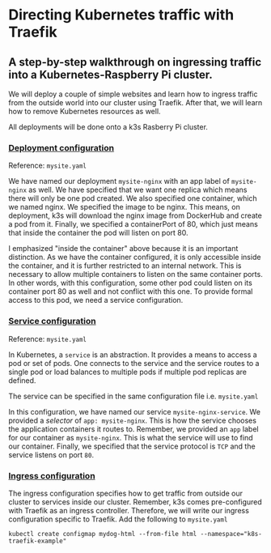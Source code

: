 # Directing Kubernetes traffic with Traefik

## A step-by-step walkthrough on ingressing traffic into a Kubernetes-Raspberry Pi cluster.

We will deploy a couple of simple websites and learn how to ingress traffic from the outside world into our cluster using Traefik. After that, we will learn how to remove Kubernetes resources as well. 

All deployments will be done onto a k3s Rasberry Pi cluster.

### <u>Deployment configuration</u>

Reference: `mysite.yaml`

We have named our deployment `mysite-nginx` with an app label of `mysite-nginx` as well. We have specified that we want one replica which means there will only be one pod created. We also specified one container, which we named nginx. We specified the image to be nginx. This means, on deployment, k3s will download the nginx image from DockerHub and create a pod from it. Finally, we specified a containerPort of 80, which just means that inside the container the pod will listen on port 80.

I emphasized "inside the container" above because it is an important distinction. As we have the container configured, it is only accessible inside the container, and it is further restricted to an internal network. This is necessary to allow multiple containers to listen on the same container ports. In other words, with this configuration, some other pod could listen on its container port 80 as well and not conflict with this one. To provide formal access to this pod, we need a service configuration.

### <u>Service configuration</u>

Reference: `mysite.yaml`

In Kubernetes, a `service` is an abstraction. It provides a means to access a pod or set of pods. One connects to the service and the service routes to a single pod or load balances to multiple pods if multiple pod replicas are defined.

The service can be specified in the same configuration file i.e. `mysite.yaml`

In this configuration, we have named our service `mysite-nginx-service`. We provided a *selector* of `app: mysite-nginx`. This is how the service chooses the application containers it routes to. Remember, we provided an `app` label for our container as `mysite-nginx`. This is what the service will use to find our container. Finally, we specified that the service protocol is `TCP` and the service listens on port `80`.

### <u>Ingress configuration</u>

The ingress configuration specifies how to get traffic from outside our cluster to services inside our cluster. Remember, k3s comes pre-configured with Traefik as an ingress controller. Therefore, we will write our ingress configuration specific to Traefik. Add the following to `mysite.yaml`

```
kubectl create configmap mydog-html --from-file html --namespace="k8s-traefik-example"
```